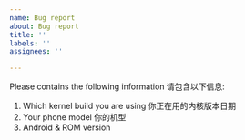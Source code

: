 ```yaml
---
name: Bug report
about: Bug report
title: ''
labels: ''
assignees: ''

---
```


Please contains the following information 请包含以下信息:
1. Which kernel build you are using 你正在用的内核版本日期
2. Your phone model 你的机型
3. Android & ROM version
